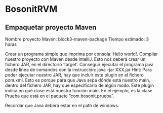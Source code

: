 # BosonitRVM

## Empaquetar proyecto Maven
Nombre proyecto Maven: block3-maven-package
Tiempo estimado: 3 horas

Crear un programa simple que imprima por consola: Hello world!.
Compilar nuestro proyecto con Maven desde IntelliJ. Esto nos deberá crear un fichero JAR, en el directorio ‘target’. Conseguir ejecutar el programa java desde línea de comandos con la instrucción:
java –jar XXX.jar
Hint: Para poder ejecutar nuestro JAR, hay que incluir este plugin en el fichero pom.xml.
Esto es porque para que Java sepa dónde está nuestro main, dentro del fichero JAR, hay que especificarlo de algún modo. Este plugin indica en qué clase está nuestra función main. En el ejemplo, es la clase Prueba que está en el paquete “com.bosonit.prueba”.

Recordar que Java deberá estar en el path de windows.
